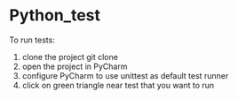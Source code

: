 # Python_test
 To run tests:
1) clone the project git clone
2) open the project in PyCharm
3) configure PyCharm to use unittest as default test runner
4) click on green triangle near test that you want to run

